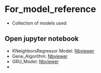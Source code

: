 # For_model_reference
* Collection of models used

## Open jupyter notebook
* KNeighborsRegressor Model: [Nbviewer](https://nbviewer.org/github/Minh-A/For_model_reference/blob/main/KNeighborsRegressor%20Model.ipynb)
* Gene_Algorithm: [Nbviewer](https://nbviewer.org/github/Minh-A/For_model_reference/blob/main/Gene_Algorithm.ipynb)
* GRU_Model: [Nbviewer](https://nbviewer.org/github/Minh-A/For_model_reference/blob/main/GRU%20Model.ipynb)
* 
